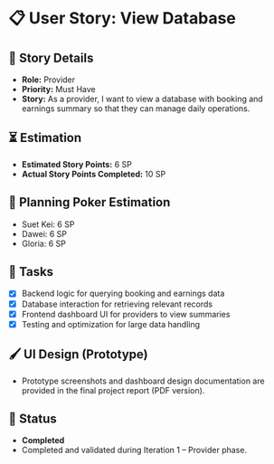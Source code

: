 # 📋 User Story: View Database

## 🧠 Story Details

- **Role:** Provider
- **Priority:** Must Have
- **Story:** As a provider, I want to view a database with booking and earnings summary so that they can manage daily operations.

## ⏳ Estimation

- **Estimated Story Points:** 6 SP
- **Actual Story Points Completed:** 10 SP

## 🎲 Planning Poker Estimation

- Suet Kei: 6 SP
- Dawei: 6 SP
- Gloria: 6 SP

## 🧩 Tasks

- [x] Backend logic for querying booking and earnings data
- [x] Database interaction for retrieving relevant records
- [x] Frontend dashboard UI for providers to view summaries
- [x] Testing and optimization for large data handling

## 🖌️ UI Design (Prototype)

- Prototype screenshots and dashboard design documentation are provided in the final project report (PDF version).

## 🏁 Status

- **Completed**  
- Completed and validated during Iteration 1 – Provider phase.
